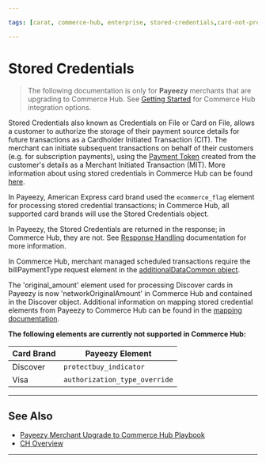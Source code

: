 ```yaml
---

tags: [carat, commerce-hub, enterprise, stored-credentials,card-not-present, payeezy]

---
```


# Stored Credentials

<!-- theme: danger -->
>  The following documentation is only for **Payeezy** merchants that are upgrading to Commerce Hub. See [Getting Started](?path=docs/Getting-Started/Getting-Started-General.md) for Commerce Hub integration options.

Stored Credentials also known as Credentials on File or Card on File, allows a customer to authorize the storage of their payment source details for future transactions as a Cardholder Initiated Transaction (CIT).  The merchant can initiate subsequent transactions on behalf of their customers (e.g. for subscription payments), using the [Payment Token](?path=docs/Resources/API-Documents/Payments_VAS/Payment-Token.md) created from the customer's details as a Merchant Initiated Transaction (MIT).  More information about using stored credentials in Commerce Hub can be found [here](?path=docs/Resources/Guides/Stored-Credentials.md).

In Payeezy, American Express card brand used the `ecommerce_flag` element for processing stored credential transactions; in Commerce Hub, all supported card brands will use the Stored Credentials object.

In Payeezy, the Stored Credentials are returned in the response; in Commerce Hub, they are not.  See [Response Handling](?path=docs/Resources/Guides/Response-Codes/Response-Handling.md) documentation for more information.

In Commerce Hub, merchant managed scheduled transactions require the billPaymentType request element in the [additionalDataCommon object](?path=docs/Resources/Master-Data/Additional-Data.md).

The 'original_amount' element used for processing Discover cards in Payeezy is now 'networkOriginalAmount' in Commerce Hub and contained in the Discover object. Additional information on mapping stored credential elements from Payeezy to Commerce Hub can be found in the [mapping documentation](?path=docs/Resources/Guides/Payeezy/Payeezy-UpgradetoCH-TechnicalAPI.md).

**The following elements are currently not supported in Commerce Hub:**

|Card Brand| Payeezy Element|
|----------|---------------|
|Discover| `protectbuy_indicator`|
|Visa|`authorization_type_override`|

---

## See Also

- [Payeezy Merchant Upgrade to Commerce Hub Playbook](?path=docs/Resources/Guides/Payeezy/Payeezy-UpgradetoCH-ExtendedLanding.md)
- [CH Overview](?path=docs/Getting-Started/Getting-Started-General.md)

---
